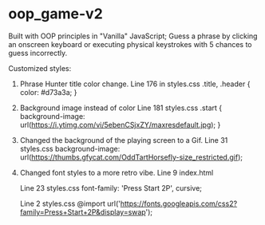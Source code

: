 # oop_game-v2

Built with OOP principles in "Vanilla" JavaScript; Guess a phrase by clicking an onscreen keyboard or executing physical keystrokes with 5 chances to guess incorrectly.

Customized styles:

1. Phrase Hunter title color change.
   Line 176 in styles.css
   .title,
   .header {
   color: #d73a3a;
   }

2. Background image instead of color
   Line 181 styles.css
   .start {
   background-image: url(https://i.ytimg.com/vi/5ebenCSjxZY/maxresdefault.jpg);
   }

3. Changed the background of the <body> playing screen to a Gif.
   Line 31 styles.css
   background-image: url(https://thumbs.gfycat.com/OddTartHorsefly-size_restricted.gif);

4. Changed font styles to a more retro vibe.
   Line 9 index.html
   <link href="https://fonts.googleapis.com/css2?family=Press+Start+2P&display=swap" rel="stylesheet">

   Line 23 styles.css
   font-family: 'Press Start 2P', cursive;

   Line 2 styles.css
   @import url('https://fonts.googleapis.com/css2?family=Press+Start+2P&display=swap');
